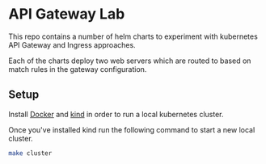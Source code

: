 # API Gateway Lab

This repo contains a number of helm charts to experiment with kubernetes API
Gateway and Ingress approaches.

Each of the charts deploy two web servers which are routed to based on match
rules in the gateway configuration.

## Setup

Install [Docker](https://docs.docker.com/get-docker/) and
[kind](https://kind.sigs.k8s.io/) in order to run a local kubernetes cluster.

Once you've installed kind run the following command to start a new local
cluster.

```bash
make cluster
```
